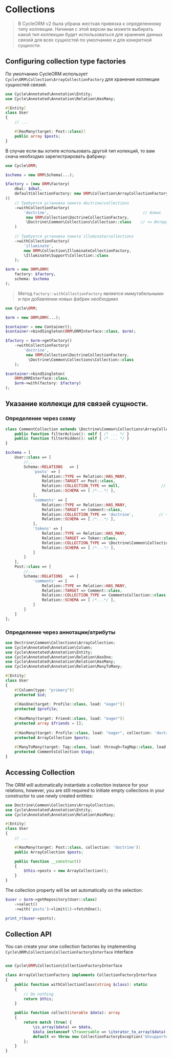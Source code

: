 # Collections

> В CycleORM v2 была убрана жесткая привязка к определенному типу коллекции. Начиная с этой версии вы можете выбирать
> какой тип коллекции будет использоваться для хранения данных связей для всех сущностей по умолчанию и для конкретной 
> сущности.

## Configuring collection type factories

По умолчанию CycleORM использует `Cycle\ORM\Collection\ArrayCollectionFactory` для хранения коллекции сущностей связей.

```php
use Cycle\Annotated\Annotation\Entity;
use Cycle\Annotated\Annotation\Relation\HasMany;

#[Entity]
class User
{
    // ...

    #[HasMany(target: Post::class)]
    public array $posts;
}
```

В случае если вы хотите использовать другой тип колекций, то вам снача необходмо зарегистрировать фабрику:

```php
use Cycle\ORM;

$schema = new ORM\Schema(...);

$factory = (new ORM\Factory(
    dbal: $dbal,
    defaultCollectionFactory: new ORM\Collection\ArrayCollectionFactory    // Фабрика коллекций по умолчанию
))
    // Требуется установка пакета doctrine/collections
    ->withCollectionFactory(
        'doctrine',                                         // Алиас
         new ORM\Collection\DoctrineCollectionFactory,
         \Doctrine\Common\Collections\Collection::class    // <= Интерфейс или базовый класс коллекции
    )
    
    // Требуется установка пакета`illuminate/collections
    ->withCollectionFactory(
        'illuminate', 
        new ORM\Collection\IlluminateCollectionFactory, 
        \Illuminate\Support\Collection::class
    );

$orm = new ORM\ORM(
    factory: $factory,
    schema: $schema
);
```

> Метод `Factory::withCollectionFactory` является иммутабельными и при добавлении новых фабрик необходимо

```php
use Cycle\ORM;

$orm = new ORM\ORM(...);

$container = new Container();
$container->bindSingleton(ORM\ORMInterface::class, $orm);

$factory = $orm->getFactory()
    ->withCollectionFactory(
        'doctrine',
         new ORM\Collection\DoctrineCollectionFactory,
          \Doctrine\Common\Collections\Collection::class
    );

$container->bindSingleton(
    ORM\ORMInterface::class, 
    $orm->with(factory: $factory)
);
```

## Указание коллекци для связей сущности.

### Определение через схему

```php
class CommentCollection extends \Doctrine\Common\Collections\ArrayCollection {
    public function filterActive(): self { /* ... */ }
    public function filterHidden(): self { /* ... */ }
}

$schema = [
    User::class => [
        //...
        Schema::RELATIONS   => [
            'posts' => [
                Relation::TYPE => Relation::HAS_MANY,
                Relation::TARGET => Post::class,
                Relation::COLLECTION_TYPE => null,                  // <= Будет исопльзована коллекция по умолчанию
                Relation::SCHEMA => [ /*...*/ ],
            ],
            'comments' => [
                Relation::TYPE => Relation::HAS_MANY,
                Relation::TARGET => Comment::class,
                Relation::COLLECTION_TYPE => 'doctrine',           // <= Будет использована коллекция с алиас `doctrine`
                Relation::SCHEMA => [ /*...*/ ],
            ],
            'tokens' => [
                Relation::TYPE => Relation::HAS_MANY,
                Relation::TARGET => Token::class,
                Relation::COLLECTION_TYPE => \Doctrine\Common\Collections\Collection::class, // <= Совпадение по базовому классу коллекции
                Relation::SCHEMA => [ /*...*/ ],
            ]
        ]
    ],
    Post::class => [
        //...
        Schema::RELATIONS   => [
            'comments' => [
                Relation::TYPE => Relation::HAS_MANY,
                Relation::TARGET => Comment::class,
                Relation::COLLECTION_TYPE => CommentsCollection::class,    // <= Совпадение по классу, который наследует базовый класс
                Relation::SCHEMA => [ /*...*/ ],
            ]
        ]
    ]
];
```

### Определение через аннотации/атрибуты

```php
use Doctrine\Common\Collections\ArrayCollection;
use Cycle\Annotated\Annotation\Column;
use Cycle\Annotated\Annotation\Entity;
use Cycle\Annotated\Annotation\Relation\HasOne;
use Cycle\Annotated\Annotation\Relation\HasMany;
use Cycle\Annotated\Annotation\Relation\ManyToMany;

#[Entity]
class User
{
    #[Column(type: "primary")]
    protected $id;
    
    #[HasOne(target: Profile::class, load: "eager")]
    protected $profile;
    
    #[HasMany(target: Friend::class, load: "eager")]
    protected array $friends = [];
    
    #[HasMany(target: Profile::class, load: "eager", collection: 'doctrine')]
    protected ArrayCollection $posts;
   
    #[ManyToMany(target: Tag::class, load: through=TagMap::class, load: "lazy", collection: CommentsCollection::class)]
    protected CommentsCollection $tags;
}
```

## Accessing Collection

The ORM will automatically instantiate a collection instance for your relations, however, you are still required to
initiate empty collections in your constructor to use newly created entities:

```php
use Doctrine\Common\Collections\ArrayCollection;
use Cycle\Annotated\Annotation\Entity;
use Cycle\Annotated\Annotation\Relation\HasMany;

#[Entity]
class User
{
    // ...

    #[HasMany(target: Post::class, collection: 'doctrine')]
    public ArrayCollection $posts;

    public function __construct()
    {
        $this->posts = new ArrayCollection();
    }
}
```

The collection property will be set automatically on the selection:

```php
$user = $orm->getRepository(User::class)
    ->select()
    ->with('posts')->limit(1)->fetchOne();

print_r($user->posts);
```

## Collection API

You can create your onw collection factories by implementing `Cycle\ORM\Collection\CollectionFactoryInterface` interface

```php

use Cycle\ORM\Collection\CollectionFactoryInterface

class ArrayCollectionFactory implements CollectionFactoryInterface
{
    public function withCollectionClass(string $class): static
    {
        // Do nothing
        return $this;
    }

    public function collect(iterable $data): array
    {
        return match (true) {
            \is_array($data) => $data,
            $data instanceof \Traversable => \iterator_to_array($data),
            default => throw new CollectionFactoryException('Unsupported iterable type.'),
        };
    }
}

```
